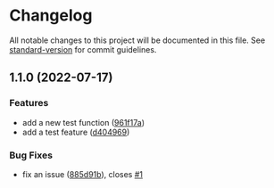 # Changelog

All notable changes to this project will be documented in this file. See [standard-version](https://github.com/conventional-changelog/standard-version) for commit guidelines.

## 1.1.0 (2022-07-17)


### Features

* add a new test function ([961f17a](https://github.com/leomacode/release-test/commit/961f17a8f92852076f170b5992f04f945310aeb6))
* add a test feature ([d404969](https://github.com/leomacode/release-test/commit/d404969fd40813c7d9f23b0fdb5d347079c56ee3))


### Bug Fixes

* fix an issue ([885d91b](https://github.com/leomacode/release-test/commit/885d91b2e9a3860eb6d47af2e4770a436f4c6cef)), closes [#1](https://github.com/leomacode/release-test/issues/1)
